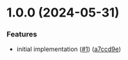# 1.0.0 (2024-05-31)


### Features

* initial implementation ([#1](https://github.com/kyletsang/react-to-custom-element/issues/1)) ([a7ccd9e](https://github.com/kyletsang/react-to-custom-element/commit/a7ccd9e8d957d87d94492a68bba49576f427ea6e))

